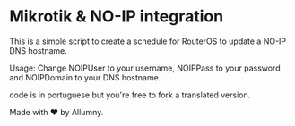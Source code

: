 # Mikrotik & NO-IP integration

This is a simple script to create a schedule for RouterOS to update a NO-IP DNS hostname.

Usage:
Change NOIPUser to your username, NOIPPass to your password and NOIPDomain to your DNS hostname.

code is in portuguese but you're free to fork a translated version.

Made with ❤️ by Allumny.
